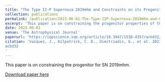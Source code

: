 ```yaml
---
title: "The Type II-P Supernova 2019mhm and Constraints on its Progenitor System"
collection: publications
permalink: /publication/2023-06-01-The-Type-IIP-Supernova-2019mhm-and-Constraints-on-its-Progenitor-System
excerpt: 'This paper is on constraining the progenitor properties of the supernova 2019mhm. '
date: 2023-06-01
venue: 'The Astrophysical Journal'
paperurl: 'https://iopscience.iop.org/article/10.3847/1538-4357/acbd32/pdf'
citation: 'Vazquez, J., Kilpatrick, C. D., Dimitriadis, G., et al. 2023, ApJ, 949, 75, doi: 10.3847/1538-4357/
acbd32
'
---
```

This paper is on constraining the progenitor for SN 2019mhm. 

[Download paper here](https://iopscience.iop.org/article/10.3847/1538-4357/acbd32/pdf)

